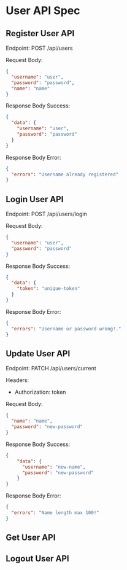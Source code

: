 # User API Spec

## Register User API

Endpoint: POST /api/users

Request Body:
```json
{
  "username": "user",
  "password": "password",
  "name": "name"
}
```

Response Body Success: 
```json
{
  "data": {
    "username": "user",
    "password": "password"
  }
}
```

Response Body Error:
```json
{
  "errors": "Username already registered"
}
```

## Login User API
Endpoint: POST /api/users/login

Request Body:
```json
{
  "username": "user",
  "password": "password"
}
```

Response Body Success:
```json
{
  "data": {
    "token": "unique-token"
  }
}
```

Response Body Error:
```json
{
  "errors": "Username or password wrong!."
}
```
## Update User API

Endpoint: PATCH /api/users/current

Headers:
- Authorization: token

Request Body:
```json
{
  "name": "name",
  "password": "new-password"
}
```

Response Body Success:
```json
{
    "data": {
      "username": "new-name",
      "password": "new-password"
    }
}
```

Response Body Error:
```json
{
  "errors": "Name length max 100!"
}
```

## Get User API

## Logout User API